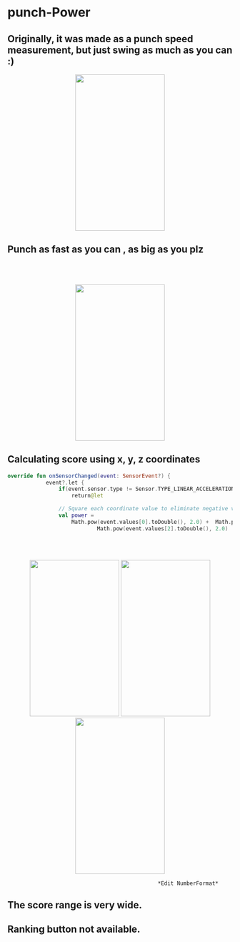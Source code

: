 # punch-Power
## Originally, it was made as a punch speed measurement, but just swing as much as you can :)

<p align="center">
<img src ="https://user-images.githubusercontent.com/29934506/76519017-85797d80-64a3-11ea-9e81-762538d96f85.gif" width=200 height =350/>
</p>

## Punch as fast as you can , as big as you plz
<br><br>

<p align="center">
<img src ="https://user-images.githubusercontent.com/29934506/76325022-2e9c6880-632a-11ea-8d07-c82d4cf739c7.png" width=200 height =350/>
</p>

## Calculating score using x, y, z coordinates
```kotlin
override fun onSensorChanged(event: SensorEvent?) {
            event?.let {
                if(event.sensor.type != Sensor.TYPE_LINEAR_ACCELERATION)
                    return@let

                // Square each coordinate value to eliminate negative values ​​and maximize the difference
                val power =
                    Math.pow(event.values[0].toDouble(), 2.0) +  Math.pow(event.values[1].toDouble(), 2.0) +
                            Math.pow(event.values[2].toDouble(), 2.0)
```
<br><br>

<p align="center">
   <img src ="https://user-images.githubusercontent.com/29934506/76325465-acf90a80-632a-11ea-984c-4fb06669261e.png" width=200 height =350/>  <img src ="https://user-images.githubusercontent.com/29934506/76326845-90f66880-632c-11ea-9665-81b31d0a9294.jpg" width=200 height =350/> 
            
<br>            
<img src ="https://user-images.githubusercontent.com/29934506/76397916-4e31a080-63bf-11ea-9b97-036e77705e46.png" width=200 height =350/>
</p>
      
                                                   *Edit NumberFormat* 

## The score range is very wide.
## Ranking button not available.
